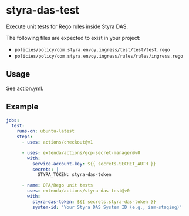 # styra-das-test

Execute unit tests for Rego rules inside Styra DAS.

The following files are expected to exist in your project:

- `policies/policy/com.styra.envoy.ingress/test/test/test.rego`
- `policies/policy/com.styra.envoy.ingress/rules/rules/ingress.rego`

## Usage

See [action.yml](action.yml).

## Example

```yaml
jobs:
  test:
    runs-on: ubuntu-latest
    steps:
      - uses: actions/checkout@v1

      - uses: extenda/actions/gcp-secret-manager@v0
        with:
          service-account-key: ${{ secrets.SECRET_AUTH }}
          secrets: |
            STYRA_TOKEN: styra-das-token

      - name: OPA/Rego unit tests
        uses: extenda/actions/styra-das-test@v0
        with:
          styra-das-token: ${{ secrets.styra-das-token }}
          system-id: 'Your Styra DAS System ID (e.g., iam-staging)'
```
